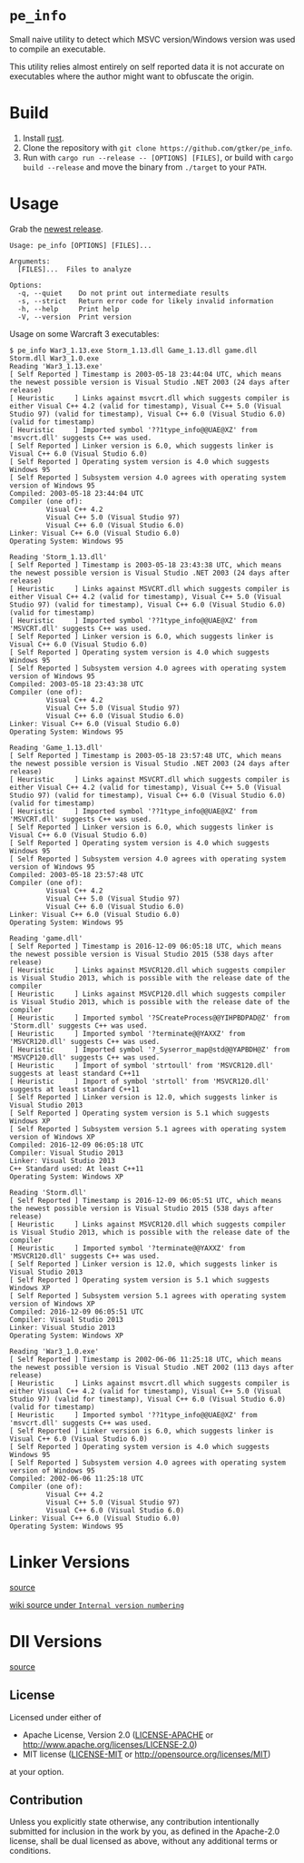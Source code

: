 # `pe_info`

Small naive utility to detect which MSVC version/Windows version was used to compile an executable.

This utility relies almost entirely on self reported data it is not accurate on executables where the author might want to obfuscate the origin.

# Build

1. Install [rust](https://www.rust-lang.org/tools/install).
2. Clone the repository with `git clone https://github.com/gtker/pe_info`.
3. Run with `cargo run --release -- [OPTIONS] [FILES]`, or build with `cargo build --release` and move the binary from `./target` to your `PATH`.

# Usage

Grab the [newest release](https://github.com/gtker/pe_info/releases).

```
Usage: pe_info [OPTIONS] [FILES]...

Arguments:
  [FILES]...  Files to analyze

Options:
  -q, --quiet    Do not print out intermediate results
  -s, --strict   Return error code for likely invalid information
  -h, --help     Print help
  -V, --version  Print version
```

Usage on some Warcraft 3 executables:

```text
$ pe_info War3_1.13.exe Storm_1.13.dll Game_1.13.dll game.dll Storm.dll War3_1.0.exe
Reading 'War3_1.13.exe'
[ Self Reported ] Timestamp is 2003-05-18 23:44:04 UTC, which means the newest possible version is Visual Studio .NET 2003 (24 days after release)
[ Heuristic     ] Links against msvcrt.dll which suggests compiler is either Visual C++ 4.2 (valid for timestamp), Visual C++ 5.0 (Visual Studio 97) (valid for timestamp), Visual C++ 6.0 (Visual Studio 6.0) (valid for timestamp)
[ Heuristic     ] Imported symbol '??1type_info@@UAE@XZ' from 'msvcrt.dll' suggests C++ was used.
[ Self Reported ] Linker version is 6.0, which suggests linker is Visual C++ 6.0 (Visual Studio 6.0)
[ Self Reported ] Operating system version is 4.0 which suggests Windows 95
[ Self Reported ] Subsystem version 4.0 agrees with operating system version of Windows 95
Compiled: 2003-05-18 23:44:04 UTC
Compiler (one of):
         Visual C++ 4.2
         Visual C++ 5.0 (Visual Studio 97)
         Visual C++ 6.0 (Visual Studio 6.0)
Linker: Visual C++ 6.0 (Visual Studio 6.0)
Operating System: Windows 95

Reading 'Storm_1.13.dll'
[ Self Reported ] Timestamp is 2003-05-18 23:43:38 UTC, which means the newest possible version is Visual Studio .NET 2003 (24 days after release)
[ Heuristic     ] Links against MSVCRT.dll which suggests compiler is either Visual C++ 4.2 (valid for timestamp), Visual C++ 5.0 (Visual Studio 97) (valid for timestamp), Visual C++ 6.0 (Visual Studio 6.0) (valid for timestamp)
[ Heuristic     ] Imported symbol '??1type_info@@UAE@XZ' from 'MSVCRT.dll' suggests C++ was used.
[ Self Reported ] Linker version is 6.0, which suggests linker is Visual C++ 6.0 (Visual Studio 6.0)
[ Self Reported ] Operating system version is 4.0 which suggests Windows 95
[ Self Reported ] Subsystem version 4.0 agrees with operating system version of Windows 95
Compiled: 2003-05-18 23:43:38 UTC
Compiler (one of):
         Visual C++ 4.2
         Visual C++ 5.0 (Visual Studio 97)
         Visual C++ 6.0 (Visual Studio 6.0)
Linker: Visual C++ 6.0 (Visual Studio 6.0)
Operating System: Windows 95

Reading 'Game_1.13.dll'
[ Self Reported ] Timestamp is 2003-05-18 23:57:48 UTC, which means the newest possible version is Visual Studio .NET 2003 (24 days after release)
[ Heuristic     ] Links against MSVCRT.dll which suggests compiler is either Visual C++ 4.2 (valid for timestamp), Visual C++ 5.0 (Visual Studio 97) (valid for timestamp), Visual C++ 6.0 (Visual Studio 6.0) (valid for timestamp)
[ Heuristic     ] Imported symbol '??1type_info@@UAE@XZ' from 'MSVCRT.dll' suggests C++ was used.
[ Self Reported ] Linker version is 6.0, which suggests linker is Visual C++ 6.0 (Visual Studio 6.0)
[ Self Reported ] Operating system version is 4.0 which suggests Windows 95
[ Self Reported ] Subsystem version 4.0 agrees with operating system version of Windows 95
Compiled: 2003-05-18 23:57:48 UTC
Compiler (one of):
         Visual C++ 4.2
         Visual C++ 5.0 (Visual Studio 97)
         Visual C++ 6.0 (Visual Studio 6.0)
Linker: Visual C++ 6.0 (Visual Studio 6.0)
Operating System: Windows 95

Reading 'game.dll'
[ Self Reported ] Timestamp is 2016-12-09 06:05:18 UTC, which means the newest possible version is Visual Studio 2015 (538 days after release)
[ Heuristic     ] Links against MSVCR120.dll which suggests compiler is Visual Studio 2013, which is possible with the release date of the compiler
[ Heuristic     ] Links against MSVCP120.dll which suggests compiler is Visual Studio 2013, which is possible with the release date of the compiler
[ Heuristic     ] Imported symbol '?SCreateProcess@@YIHPBDPAD@Z' from 'Storm.dll' suggests C++ was used.
[ Heuristic     ] Imported symbol '?terminate@@YAXXZ' from 'MSVCR120.dll' suggests C++ was used.
[ Heuristic     ] Imported symbol '?_Syserror_map@std@@YAPBDH@Z' from 'MSVCP120.dll' suggests C++ was used.
[ Heuristic     ] Import of symbol 'strtoull' from 'MSVCR120.dll' suggests at least standard C++11
[ Heuristic     ] Import of symbol 'strtoll' from 'MSVCR120.dll' suggests at least standard C++11
[ Self Reported ] Linker version is 12.0, which suggests linker is Visual Studio 2013
[ Self Reported ] Operating system version is 5.1 which suggests Windows XP
[ Self Reported ] Subsystem version 5.1 agrees with operating system version of Windows XP
Compiled: 2016-12-09 06:05:18 UTC
Compiler: Visual Studio 2013
Linker: Visual Studio 2013
C++ Standard used: At least C++11
Operating System: Windows XP

Reading 'Storm.dll'
[ Self Reported ] Timestamp is 2016-12-09 06:05:51 UTC, which means the newest possible version is Visual Studio 2015 (538 days after release)
[ Heuristic     ] Links against MSVCR120.dll which suggests compiler is Visual Studio 2013, which is possible with the release date of the compiler
[ Heuristic     ] Imported symbol '?terminate@@YAXXZ' from 'MSVCR120.dll' suggests C++ was used.
[ Self Reported ] Linker version is 12.0, which suggests linker is Visual Studio 2013
[ Self Reported ] Operating system version is 5.1 which suggests Windows XP
[ Self Reported ] Subsystem version 5.1 agrees with operating system version of Windows XP
Compiled: 2016-12-09 06:05:51 UTC
Compiler: Visual Studio 2013
Linker: Visual Studio 2013
Operating System: Windows XP

Reading 'War3_1.0.exe'
[ Self Reported ] Timestamp is 2002-06-06 11:25:18 UTC, which means the newest possible version is Visual Studio .NET 2002 (113 days after release)
[ Heuristic     ] Links against msvcrt.dll which suggests compiler is either Visual C++ 4.2 (valid for timestamp), Visual C++ 5.0 (Visual Studio 97) (valid for timestamp), Visual C++ 6.0 (Visual Studio 6.0) (valid for timestamp)
[ Heuristic     ] Imported symbol '??1type_info@@UAE@XZ' from 'msvcrt.dll' suggests C++ was used.
[ Self Reported ] Linker version is 6.0, which suggests linker is Visual C++ 6.0 (Visual Studio 6.0)
[ Self Reported ] Operating system version is 4.0 which suggests Windows 95
[ Self Reported ] Subsystem version 4.0 agrees with operating system version of Windows 95
Compiled: 2002-06-06 11:25:18 UTC
Compiler (one of):
         Visual C++ 4.2
         Visual C++ 5.0 (Visual Studio 97)
         Visual C++ 6.0 (Visual Studio 6.0)
Linker: Visual C++ 6.0 (Visual Studio 6.0)
Operating System: Windows 95
```

# Linker Versions

[source](https://web.archive.org/web/20231216085511/https://mariusbancila.ro/blog/2015/08/12/version-history-of-vc-mfc-and-atl/)

[wiki source under `Internal version numbering`](https://web.archive.org/web/20231216085732/https://en.wikipedia.org/wiki/Microsoft_Visual_C%2B%2B)

# Dll Versions

[source](https://web.archive.org/web/20231216075910/http://zuga.net/articles/vs-crt-runtime-library-versions/)

## License

Licensed under either of

 * Apache License, Version 2.0
   ([LICENSE-APACHE](LICENSE-APACHE) or http://www.apache.org/licenses/LICENSE-2.0)
 * MIT license
   ([LICENSE-MIT](LICENSE-MIT) or http://opensource.org/licenses/MIT)

at your option.

## Contribution

Unless you explicitly state otherwise, any contribution intentionally submitted
for inclusion in the work by you, as defined in the Apache-2.0 license, shall be
dual licensed as above, without any additional terms or conditions.

